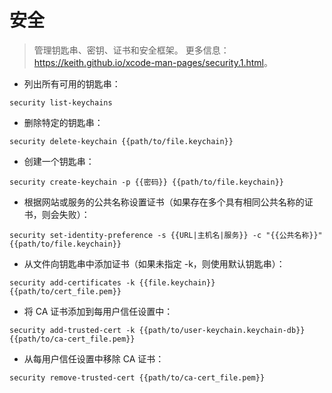 # 安全

> 管理钥匙串、密钥、证书和安全框架。
> 更多信息：<https://keith.github.io/xcode-man-pages/security.1.html>。

- 列出所有可用的钥匙串：

`security list-keychains`

- 删除特定的钥匙串：

`security delete-keychain {{path/to/file.keychain}}`

- 创建一个钥匙串：

`security create-keychain -p {{密码}} {{path/to/file.keychain}}`

- 根据网站或服务的公共名称设置证书（如果存在多个具有相同公共名称的证书，则会失败）：

`security set-identity-preference -s {{URL|主机名|服务}} -c "{{公共名称}}" {{path/to/file.keychain}}`

- 从文件向钥匙串中添加证书（如果未指定 -k，则使用默认钥匙串）：

`security add-certificates -k {{file.keychain}} {{path/to/cert_file.pem}}`

- 将 CA 证书添加到每用户信任设置中：

`security add-trusted-cert -k {{path/to/user-keychain.keychain-db}} {{path/to/ca-cert_file.pem}}`

- 从每用户信任设置中移除 CA 证书：

`security remove-trusted-cert {{path/to/ca-cert_file.pem}}`